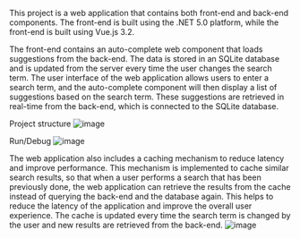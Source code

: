 
This project is a web application that contains both front-end and back-end components. 
The front-end is built using the .NET 5.0 platform, while the front-end is built using Vue.js 3.2. 

The front-end contains an auto-complete web component that loads suggestions from the back-end. 
The data is stored in an SQLite database and is updated from the server every time the user changes the search term. 
The user interface of the web application allows users to enter a search term, 
and the auto-complete component will then display a list of suggestions based on the search term. 
These suggestions are retrieved in real-time from the back-end, which is connected to the SQLite database. 

Project structure
![image](https://user-images.githubusercontent.com/16181086/214821354-44369d5c-0ac5-4d4a-8e76-82982d3bc038.png)

Run/Debug
![image](https://user-images.githubusercontent.com/16181086/214823047-af7dc231-7761-49ef-a2fd-31e108b48304.png)



The web application also includes a caching mechanism to reduce latency and improve performance. This mechanism is implemented to cache similar search results, so that when a user performs a search that has been previously done, the web application can retrieve the results from the cache instead of querying the back-end and the database again. This helps to reduce the latency of the application and improve the overall user experience. The cache is updated every time the search term is changed by the user and new results are retrieved from the back-end.
![image](https://user-images.githubusercontent.com/16181086/214825226-f88ecb42-f816-4c8e-ac80-87e4b8dec2d2.png)
